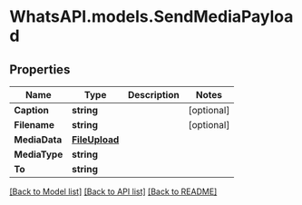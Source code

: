 
# WhatsAPI.models.SendMediaPayload

## Properties

Name | Type | Description | Notes
------------ | ------------- | ------------- | -------------
**Caption** | **string** |  | [optional] 
**Filename** | **string** |  | [optional] 
**MediaData** | [**FileUpload**](FileUpload.md) |  | 
**MediaType** | **string** |  | 
**To** | **string** |  | 

[[Back to Model list]](../README.md#documentation-for-models)
[[Back to API list]](../README.md#documentation-for-api-endpoints)
[[Back to README]](../README.md)

